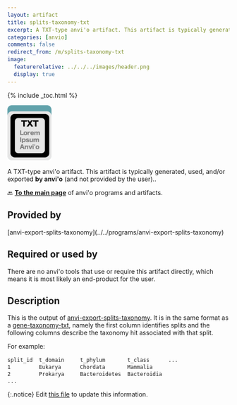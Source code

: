 ```yaml
---
layout: artifact
title: splits-taxonomy-txt
excerpt: A TXT-type anvi'o artifact. This artifact is typically generated, used, and/or exported by anvi'o (and not provided by the user)..
categories: [anvio]
comments: false
redirect_from: /m/splits-taxonomy-txt
image:
  featurerelative: ../../../images/header.png
  display: true
---
```



{% include _toc.html %}


<img src="../../images/icons/TXT.png" alt="TXT" style="width:100px; border:none" />

A TXT-type anvi'o artifact. This artifact is typically generated, used, and/or exported **by anvi'o** (and not provided by the user)..

🔙 **[To the main page](../../)** of anvi'o programs and artifacts.

## Provided by


<p style="text-align: left" markdown="1"><span class="artifact-p">[anvi-export-splits-taxonomy](../../programs/anvi-export-splits-taxonomy)</span></p>


## Required or used by


There are no anvi'o tools that use or require this artifact directly, which means it is most likely an end-product for the user.


## Description

This is the output of <span class="artifact-p">[anvi-export-splits-taxonomy](/help/main/programs/anvi-export-splits-taxonomy)</span>. It is in the same format as a <span class="artifact-n">[gene-taxonomy-txt](/help/main/artifacts/gene-taxonomy-txt)</span>, namely the first column identifies splits and the following columns describe the taxonomy hit associated with that split. 

For example:

    split_id  t_domain     t_phylum       t_class      ...
    1         Eukarya      Chordata       Mammalia
    2         Prokarya     Bacteroidetes  Bacteroidia
    ...



{:.notice}
Edit [this file](https://github.com/merenlab/anvio/tree/master/anvio/docs/artifacts/splits-taxonomy-txt.md) to update this information.


